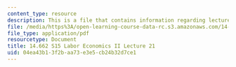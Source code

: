 ```yaml
---
content_type: resource
description: This is a file that contains information regarding lecture 21.
file: /media/https%3A/open-learning-course-data-rc.s3.amazonaws.com/14-662-labor-economics-ii-spring-2015/04ea43b13f2baa73e3e5cb24b32d7ce1_MIT14_662S15_lecnotes21.pdf
file_type: application/pdf
resourcetype: Document
title: 14.662 S15 Labor Economics II Lecture 21
uid: 04ea43b1-3f2b-aa73-e3e5-cb24b32d7ce1
---
```

